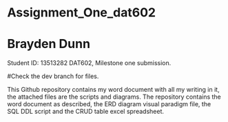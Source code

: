 # Assignment_One_dat602
# Brayden Dunn
Student ID: 13513282
DAT602, Milestone one submission. 

#Check the dev branch for files.

This Github repository contains my word document with all my writing in it, the attached files are the scripts and diagrams.
The repository contains the word document as described, the ERD diagram visual paradigm file, the SQL DDL script and the CRUD table excel spreadsheet. 
